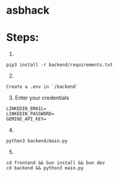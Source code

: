 # asbhack

# Steps:

1.

```
pip3 install -r backend/requirements.txt
```

2.

```
Create a .env in `/backend`
```

3. Enter your credentials

```
LINKEDIN_EMAIL=
LINKEDIN_PASSWORD=
GEMINI_API_KEY=
```

4.

```
python3 backend/main.py
```

5.
```
cd frontend && bun install && bun dev
cd backend && python3 main.py
```

